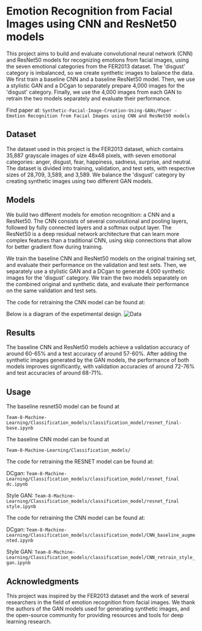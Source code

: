 # Emotion Recognition from Facial Images using CNN and ResNet50 models
This project aims to build and evaluate convolutional neural network (CNN) and ResNet50 models for recognizing emotions from facial images, using the seven emotional categories from the FER2013 dataset. The 'disgust' category is imbalanced, so we create synthetic images to balance the data. We first train a baseline CNN and a baseline ResNet50 model. Then, we use a stylistic GAN and a DCgan to separately prepare 4,000 images for the 'disgust' category. Finally, we use the 4,000 images from each GAN to retrain the two models separately and evaluate their performance.

Find paper at: ```Synthetic-Facial-Image-Creation-Using-GANs/Paper - Emotion Recognition from Facial Images using CNN and ResNet50 models```

## Dataset
The dataset used in this project is the FER2013 dataset, which contains 35,887 grayscale images of size 48x48 pixels, with seven emotional categories: anger, disgust, fear, happiness, sadness, surprise, and neutral. The dataset is divided into training, validation, and test sets, with respective sizes of 28,709, 3,589, and 3,589. We balance the 'disgust' category by creating synthetic images using two different GAN models.

## Models
We build two different models for emotion recognition: a CNN and a ResNet50. The CNN consists of several convolutional and pooling layers, followed by fully connected layers and a softmax output layer. The ResNet50 is a deep residual network architecture that can learn more complex features than a traditional CNN, using skip connections that allow for better gradient flow during training. 

We train the baseline CNN and ResNet50 models on the original training set, and evaluate their performance on the validation and test sets. Then, we separately use a stylistic GAN and a DCgan to generate 4,000 synthetic images for the 'disgust' category. We train the two models separately on the combined original and synthetic data, and evaluate their performance on the same validation and test sets.

The code for retraining the CNN model can be found at: 


Below is a diagram of the expetimental design. 
![Data](https://user-images.githubusercontent.com/110945807/233225312-4f75e4c4-0dfe-436c-a06b-3f2454d66d71.png)

## Results
The baseline CNN and ResNet50 models achieve a validation accuracy of around 60-65% and a test accuracy of around 57-60%. After adding the synthetic images generated by the GAN models, the performance of both models improves significantly, with validation accuracies of around 72-76% and test accuracies of around 68-71%.

## Usage
The baseline resnet50 model can be found at 

```Team-8-Machine-Learning/Classification_models/classification_model/resnet_final-base.ipynb```


The baseline CNN model can be found at

```Team-8-Machine-Learning/Classification_models/```


The code for retraining the RESNET model can be found at: 


DCgan: ```Team-8-Machine-Learning/Classification_models/classification_model/resnet_final dc.ipynb```


Style GAN: ```Team-8-Machine-Learning/Classification_models/classification_model/resnet_final style.ipynb```


The code for retraining the CNN model can be found at: 


DCgan: ```Team-8-Machine-Learning/Classification_models/classification_model/CNN_baseline_augmented.ipynb```


Style GAN: ```Team-8-Machine-Learning/Classification_models/classification_model/CNN_retrain_style_gan.ipynb```


## Acknowledgments
This project was inspired by the FER2013 dataset and the work of several researchers in the field of emotion recognition from facial images. We thank the authors of the GAN models used for generating synthetic images, and the open-source community for providing resources and tools for deep learning research.
